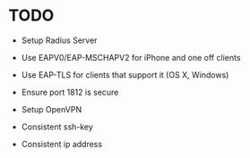 # TODO
  
* Setup Radius Server
 * Use EAPV0/EAP-MSCHAPV2 for iPhone and one off clients
 * Use EAP-TLS for clients that support it (OS X, Windows)
 * Ensure port 1812 is secure

* Setup OpenVPN
* Consistent ssh-key
* Consistent ip address
